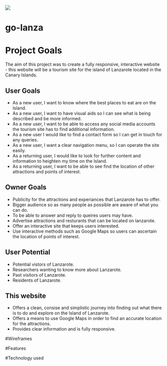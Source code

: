 <img src="https://codeinstitute.s3.amazonaws.com/fullstack/ci_logo_small.png" style="margin: 0;">

# go-lanza

# Project Goals
The aim of this project was to create a fully responsive, interactive website - this website will be a tourism site for the island of Lanzarote
located in the Canary Islands.

## User Goals
* As a new user, I want to know where the best places to eat are on the Island. 
* As a new user, I want to have visual aids so I can see what is being described and be more informed. 
* As a new user, I want to be able to access any social media accounts the tourism site has to find additional information.
* As a new user I would like to find a contact form so I can get in touch for any queries.
* As a new user, I want a clear navigation menu, so I can operate the site easily.
* As a returning user, I would like to look for further content and information to heighten my time on the Island.
* As a returning user, I want to be able to see find the location of other attractions and points of interest.

## Owner Goals
* Publicity for the attractions and experiances that Lanzarote has to offer. 
* Bigger audience so as many people as possible are aware of what you can do.
* To be able to answer and reply to queires users may have.
* Advertise attractions and resturants that can be located on lanzarote.
* Offer an interactive site that keeps users interested.
* Use interactive methods such as Google Maps so users can ascertain the location of points of interest.


## User Potential
* Potential vistors of Lanzarote.
* Researchers wanting to know more about Lanzarote. 
* Past visitors of Lanzarote.
* Residents of Lanzarote.  

## This website
* Offers a clean, consise and simplistic journey into finding out what there is to do and explore on the Island of Lanzarote.
* Offers a means to use Google Maps in order to find an accurate location for the attractions.
* Provides clear information and is fully responsive. 

#Wireframes

#Features

#Technology used
